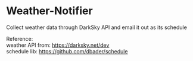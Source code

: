 # Weather-Notifier
Collect weather data through DarkSky API and email it out as its schedule<br>

Reference: <br>
weather API from: https://darksky.net/dev <br>
schedule lib: https://github.com/dbader/schedule
